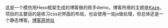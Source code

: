 这是一个模仿用Hexo框架生成的博客做的练手demo，博客所用的主题是[Kaze](https://github.com/theme-kaze)。项目的主要目的是练习css对界面的布局，也会使用一些js做处理，但总体还是一个静态博客。[博客原地址](https://baizuige.github.io/)
